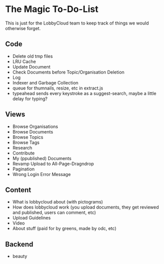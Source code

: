 # The Magic To-Do-List

This is just for the LobbyCloud team to keep track of things we would otherwise forget.

## Code

* Delete old tmp files
* LRU Cache
* Update Document
* Check Documents before Topic/Organisation Deletion
* Log
* Indexer and Garbage Collection
* queue for thumnails, resize, etc in extract.js
* typeahead sends every keystroke as a suggest-search, maybe a little delay for typing?

## Views

* Browse Organisations
* Browse Documents
* Browse Topics
* Browse Tags
* Research
* Contribute
* My (ppublished) Documents
* Revamp Upload to All-Page-Dragndrop
* Pagination
* Wrong Login Error Message

## Content

* What is lobbycloud about (with pictograms)
* How does lobbycloud work (you upload documents, they get reviewed and published, users can comment, etc)
* Upload Guidelines
* Video
* About stuff (paid for by greens, made by odc, etc)

## Backend

* beauty
